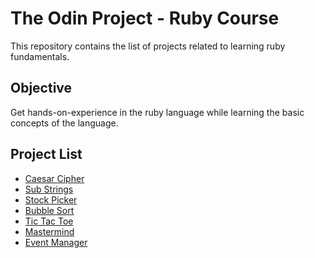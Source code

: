 # The Odin Project - Ruby Course

This repository contains the list of projects related to learning ruby fundamentals.

## Objective

Get hands-on-experience in the ruby language while learning the basic concepts of the language.

## Project List

* [Caesar Cipher](https://github.com/lokesh-karthikeyan/odin-ruby/tree/main/caesar_cipher)
* [Sub Strings](https://github.com/lokesh-karthikeyan/odin-ruby/tree/main/sub_strings)
* [Stock Picker](https://github.com/lokesh-karthikeyan/odin-ruby/tree/main/stock_picker)
* [Bubble Sort](https://github.com/lokesh-karthikeyan/odin-ruby/tree/main/bubble_sort)
* [Tic Tac Toe](https://github.com/lokesh-karthikeyan/odin-ruby/tree/main/tic_tac_toe)
* [Mastermind](https://github.com/lokesh-karthikeyan/odin-ruby/tree/main/mastermind)
* [Event Manager](https://github.com/lokesh-karthikeyan/odin-ruby/tree/main/event_manager)
